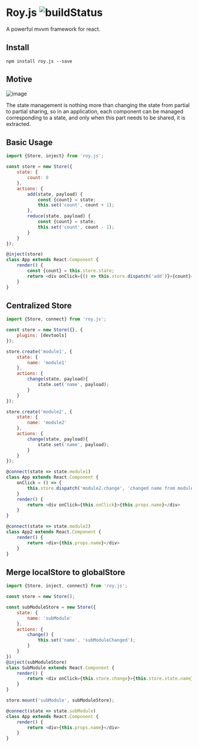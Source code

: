 # Roy.js  ![buildStatus](https://travis-ci.org/windyGex/roy.svg?branch=master)

A powerful mvvm framework for react.

## Install

```shell
npm install roy.js --save
```

## Motive

![image](https://img.alicdn.com/tfs/TB1rzpgGHGYBuNjy0FoXXciBFXa-627-241.png)

The state management is nothing more than changing the state from partial to partial sharing, so in an application, each component can be managed corresponding to a state, and only when this part needs to be shared, it is extracted.

## Basic Usage

```js
import {Store, inject} from 'roy.js';

const store = new Store({
    state: {
        count: 0
    },
    actions: {
        add(state, payload) {
            const {count} = state;
            this.set('count', count + 1);
        },
        reduce(state, payload) {
            const {count} = state;
            this.set('count', count - 1);
        }
    }
});

@inject(store)
class App extends React.Component {
    render() {
        const {count} = this.store.state;
        return <div onClick={() => this.store.dispatch('add')}>{count}</div>
    }
}

```

## Centralized Store

```js
import {Store, connect} from 'roy.js';

const store = new Store({}, {
    plugins: [devtools]
});

store.create('module1', {
    state: {
        name: 'module1'
    },
    actions: {
        change(state, payload){
            state.set('name', payload);
        }
    }
});

store.create('module2', {
    state: {
        name: 'module2'
    },
    actions: {
        change(state, payload){
            state.set('name', payload);
        }
    }
});

@connect(state => state.module1)
class App extends React.Component {
    onClick = () => {
        this.store.dispatch('module2.change', 'changed name from module1');
    }
    render() {
        return <div onClick={this.onClick}>{this.props.name}</div>
    }
}

@connect(state => state.module2)
class App2 extends React.Component {
    render() {
        return <div>{this.props.name}</div>
    }
}
```

## Merge localStore to globalStore

```js
import {Store, inject, connect} from 'roy.js';

const store = new Store();

const subModuleStore = new Store({
    state: {
        name: 'subModule'
    },
    actions: {
        change() {
            this.set('name', 'subModuleChanged');
        }
    }
})
@inject(subModuleStore)
class SubModule extends React.Component {
    render() {
        return <div onClick={this.store.change}>{this.store.state.name}</div>
    }
}

store.mount('subModule', subModuleStore);

@connect(state => state.subModule)
class App extends React.Component {
    render() {
        return <div>{this.props.name}</div>
    }
}
```



